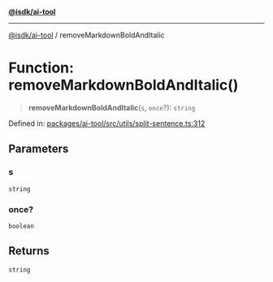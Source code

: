 [**@isdk/ai-tool**](../README.md)

***

[@isdk/ai-tool](../globals.md) / removeMarkdownBoldAndItalic

# Function: removeMarkdownBoldAndItalic()

> **removeMarkdownBoldAndItalic**(`s`, `once`?): `string`

Defined in: [packages/ai-tool/src/utils/split-sentence.ts:312](https://github.com/isdk/ai-tool.js/blob/79d5773fa454dc7789b1291b1ebd73e4c1b93154/src/utils/split-sentence.ts#L312)

## Parameters

### s

`string`

### once?

`boolean`

## Returns

`string`
